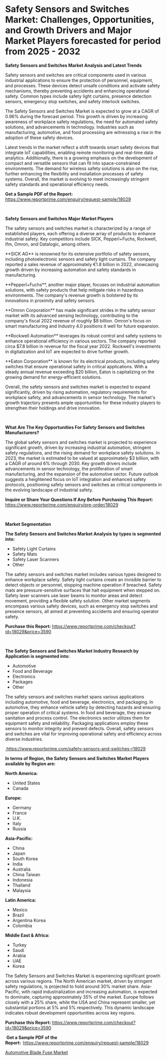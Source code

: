 <p><h1>Safety Sensors and Switches Market: Challenges, Opportunities, and Growth Drivers and Major Market Players forecasted for period from 2025 - 2032</h1></p><p><strong>Safety Sensors and Switches Market Analysis and Latest Trends</strong></p>
<p><p>Safety sensors and switches are critical components used in various industrial applications to ensure the protection of personnel, equipment, and processes. These devices detect unsafe conditions and activate safety mechanisms, thereby preventing accidents and enhancing operational safety. Common types include safety light curtains, presence detection sensors, emergency stop switches, and safety interlock switches.</p><p>The Safety Sensors and Switches Market is expected to grow at a CAGR of 0.96% during the forecast period. This growth is driven by increasing awareness of workplace safety regulations, the need for automated safety solutions, and advancements in technology. Industries such as manufacturing, automotive, and food processing are witnessing a rise in the adoption of these safety devices. </p><p>Latest trends in the market reflect a shift towards smart safety devices that integrate IoT capabilities, enabling remote monitoring and real-time data analytics. Additionally, there is a growing emphasis on the development of compact and versatile sensors that can fit into space-constrained environments. The demand for wireless safety solutions is also on the rise, further enhancing the flexibility and installation processes of safety systems. Overall, the market is evolving to meet increasingly stringent safety standards and operational efficiency needs.</p></p>
<p><strong>Get a Sample PDF of the Report:&nbsp;</strong> <a href="https://www.reportprime.com/enquiry/request-sample/18029?utm_campaign=3446&utm_medium=2&utm_source=Github&utm_content=ia&utm_term=18032025&utm_id=safety-sensors-and-switches">https://www.reportprime.com/enquiry/request-sample/18029</a></p>
<p>&nbsp;</p>
<p><strong>Safety Sensors and Switches Major Market Players</strong></p>
<p><p>The safety sensors and switches market is characterized by a range of established players, each offering a diverse array of products to enhance industrial safety. Key competitors include SICK, Pepperl+Fuchs, Rockwell, Ifm, Omron, and Datalogic, among others.</p><p>**SICK AG** is renowned for its extensive portfolio of safety sensors, including photoelectronic sensors and safety light curtains. The company reported a sales revenue of approximately €1.8 billion in 2022, showcasing growth driven by increasing automation and safety standards in manufacturing.</p><p>**Pepperl+Fuchs**, another major player, focuses on industrial automation solutions, with safety products that help mitigate risks in hazardous environments. The company's revenue growth is bolstered by its innovations in proximity and safety sensors. </p><p>**Omron Corporation** has made significant strides in the safety sensor market with its advanced sensing technology, contributing to the company's fiscal 2022 revenue of roughly $8 billion. Omron's focus on smart manufacturing and Industry 4.0 positions it well for future expansion.</p><p>**Rockwell Automation** leverages its robust control and safety systems to enhance operational efficiency in various sectors. The company reported circa $7.8 billion in revenue for the fiscal year 2022. Rockwell's investments in digitalization and IoT are expected to drive further growth.</p><p>**Eaton Corporation** is known for its electrical products, including safety switches that ensure operational safety in critical applications. With a steady annual revenue exceeding $20 billion, Eaton is capitalizing on the growing demand for energy-efficient solutions.</p><p>Overall, the safety sensors and switches market is expected to expand significantly, driven by rising automation, regulatory requirements for workplace safety, and advancements in sensor technology. The market's growth trajectory presents ample opportunities for these industry players to strengthen their holdings and drive innovation.</p></p>
<p>&nbsp;</p>
<p><strong>What Are The Key Opportunities For Safety Sensors and Switches Manufacturers?</strong></p>
<p><p>The global safety sensors and switches market is projected to experience significant growth, driven by increasing industrial automation, stringent safety regulations, and the rising demand for workplace safety solutions. In 2023, the market is estimated to be valued at approximately $3 billion, with a CAGR of around 6% through 2030. Key growth drivers include advancements in sensor technology, the proliferation of smart manufacturing, and the expansion of the automotive sector. Future outlook suggests a heightened focus on IoT integration and enhanced safety protocols, positioning safety sensors and switches as critical components in the evolving landscape of industrial safety.</p></p>
<p><strong>Inquire or Share Your Questions If Any Before Purchasing This Report:</strong> <a href="https://www.reportprime.com/enquiry/pre-order/18029?utm_campaign=3446&utm_medium=2&utm_source=Github&utm_content=ia&utm_term=18032025&utm_id=safety-sensors-and-switches">https://www.reportprime.com/enquiry/pre-order/18029</a></p>
<p>&nbsp;</p>
<p><strong>Market Segmentation</strong></p>
<p><strong>The Safety Sensors and Switches Market Analysis by types is segmented into:</strong></p>
<p><ul><li>Safety Light Curtains</li><li>Safety Mats</li><li>Safety Laser Scanners</li><li>Other</li></ul></p>
<p><p>The safety sensors and switches market includes various types designed to enhance workplace safety. Safety light curtains create an invisible barrier to detect objects or personnel, stopping machine operation if breached. Safety mats are pressure-sensitive surfaces that halt equipment when stepped on. Safety laser scanners use laser beams to monitor areas and detect movement, providing a flexible safety solution. Other market segments encompass various safety devices, such as emergency stop switches and presence sensors, all aimed at preventing accidents and ensuring operator safety.</p></p>
<p><strong>Purchase this Report:&nbsp;</strong><a href="https://www.reportprime.com/checkout?id=18029&price=3590&utm_campaign=3446&utm_medium=2&utm_source=Github&utm_content=ia&utm_term=18032025&utm_id=safety-sensors-and-switches">https://www.reportprime.com/checkout?id=18029&price=3590</a></p>
<p>&nbsp;</p>
<p><strong>The Safety Sensors and Switches Market Industry Research by Application is segmented into:</strong></p>
<p><ul><li>Automotive</li><li>Food and Beverage</li><li>Electronics</li><li>Packages</li><li>Other</li></ul></p>
<p><p>The safety sensors and switches market spans various applications including automotive, food and beverage, electronics, and packaging. In automotive, they enhance vehicle safety by detecting hazards and ensuring proper operation of critical systems. In food and beverage, they ensure sanitation and process control. The electronics sector utilizes them for equipment safety and reliability. Packaging applications employ these sensors to monitor integrity and prevent defects. Overall, safety sensors and switches are vital for improving operational safety and efficiency across diverse industries.</p></p>
<p><a href="https://www.reportprime.com/safety-sensors-and-switches-r18029?utm_campaign=3446&utm_medium=2&utm_source=Github&utm_content=ia&utm_term=18032025&utm_id=safety-sensors-and-switches">&nbsp;https://www.reportprime.com/safety-sensors-and-switches-r18029</a></p>
<p><strong>In terms of Region, the Safety Sensors and Switches Market Players available by Region are:</strong></p>
<p>
    <p> <strong> North America: </strong>
        <ul>
            <li>United States</li>
            <li>Canada</li>
        </ul>
        </p> 
    <p> <strong> Europe: </strong>
        <ul>
            <li>Germany</li>
            <li>France</li>
            <li>U.K.</li>
            <li>Italy</li>
            <li>Russia</li>
        </ul>
        </p> 
    <p> <strong> Asia-Pacific: </strong>
        <ul>
            <li>China</li>
            <li>Japan</li>
            <li>South Korea</li>
            <li>India</li>
            <li>Australia</li>
            <li>China Taiwan</li>
            <li>Indonesia</li>
            <li>Thailand</li>
            <li>Malaysia</li>
        </ul>
        </p> 
    <p> <strong> Latin America: </strong>
        <ul>
            <li>Mexico</li>
            <li>Brazil</li>
            <li>Argentina Korea</li>
            <li>Colombia</li>
        </ul>
        </p> 
    <p> <strong> Middle East & Africa: </strong>
        <ul>
            <li>Turkey</li>
            <li>Saudi</li>
            <li>Arabia</li>
            <li>UAE</li>
            <li>Korea</li>
        </ul>
    </p>
    </p>
<p><p>The Safety Sensors and Switches Market is experiencing significant growth across various regions. The North American market, driven by stringent safety regulations, is projected to hold around 30% market share. Asia-Pacific, with rapid industrialization and increasing automation, is expected to dominate, capturing approximately 35% of the market. Europe follows closely with a 25% share, while the USA and China represent smaller, yet substantial portions at 5% and 5% respectively. This dynamic landscape indicates robust development opportunities across key regions.</p></p>
<p><strong>Purchase this Report: </strong><a href="https://www.reportprime.com/checkout?id=18029&price=3590&utm_campaign=3446&utm_medium=2&utm_source=Github&utm_content=ia&utm_term=18032025&utm_id=safety-sensors-and-switches">https://www.reportprime.com/checkout?id=18029&price=3590</a></p>
<p>&nbsp;<strong>Get a Sample PDF of the Report:&nbsp;&nbsp;</strong><a href="https://www.reportprime.com/enquiry/request-sample/18029?utm_campaign=3446&utm_medium=2&utm_source=Github&utm_content=ia&utm_term=18032025&utm_id=safety-sensors-and-switches">https://www.reportprime.com/enquiry/request-sample/18029</a></p>
<p><strong></strong></p>
<p><p><a href="https://github.com/popoialraih3/Market-Research-Report-List-1/blob/main/automotive-blade-fuse-market.md?utm_campaign=3446&utm_medium=2&utm_source=Github&utm_content=ia&utm_term=18032025&utm_id=safety-sensors-and-switches">Automotive Blade Fuse Market</a></p></p>